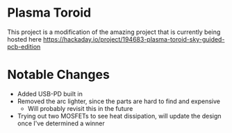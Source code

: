# Plasma Toroid

This project is a modification of the amazing project that is currently being hosted here
https://hackaday.io/project/194683-plasma-toroid-sky-guided-pcb-edition

# Notable Changes
- Added USB-PD built in
- Removed the arc lighter, since the parts are hard to find and expensive
  - Will probably revisit this in the future
- Trying out two MOSFETs to see heat dissipation, will update the design once I've determined a winner
